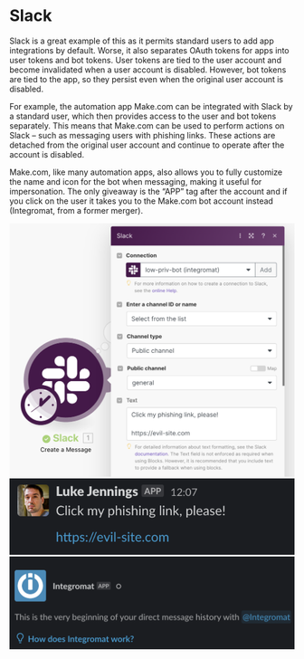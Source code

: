 # Slack

Slack is a great example of this as it permits standard users to add app integrations by default. Worse, it also separates OAuth tokens for apps into user tokens and bot tokens. User tokens are tied to the user account and become invalidated when a user account is disabled. However, bot tokens are tied to the app, so they persist even when the original user account is disabled.

For example, the automation app Make.com can be integrated with Slack by a standard user, which then provides access to the user and bot tokens separately. This means that Make.com can be used to perform actions on Slack – such as messaging users with phishing links. These actions are detached from the original user account and continue to operate after the account is disabled.

Make.com, like many automation apps, also allows you to fully customize the name and icon for the bot when messaging, making it useful for impersonation. The only giveaway is the “APP” tag after the account and if you click on the user it takes you to the Make.com bot account instead (Integromat, from a former merger).

![screenshot](slack_integration.png)
![screenshot](slack_message.png)
![screenshot](slack_app_info.png)